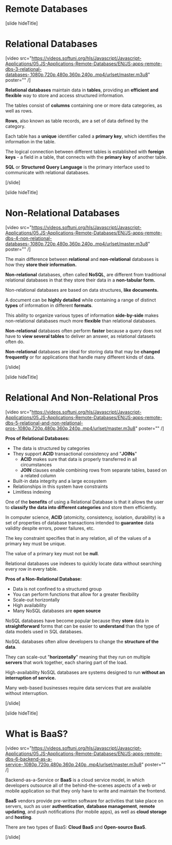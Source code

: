 # Remote Databases

[slide hideTitle]

# Relational Databases

[video src="https://videos.softuni.org/hls/Javascript/Javascript-Applications/05.JS-Applications-Remote-Databases/EN/JS-apps-remote-dbs-3-relational-databases-,1080p,720p,480p,360p,240p,.mp4/urlset/master.m3u8" poster="" /]

**Relational databases** maintain data in **tables**, providing an **efficient and flexible** way to store and access structured information. 

The tables consist of **columns** containing one or more data categories, as well as rows.

**Rows**, also known as table records, are a set of data defined by the category.

Each table has a **unique** identifier called a **primary key**, which identifies the information in the table.

The logical connection between different tables is established with **foreign keys** - a field in a table, that connects with the **primary key** of another table.

**SQL** or **Structured Query Language** is the primary interface used to communicate with relational databases.

[/slide]

[slide hideTitle]

# Non-Relational Databases

[video src="https://videos.softuni.org/hls/Javascript/Javascript-Applications/05.JS-Applications-Remote-Databases/EN/JS-apps-remote-dbs-4-non-relational-databases-,1080p,720p,480p,360p,240p,.mp4/urlset/master.m3u8" poster="" /]

The main difference between **relational** and **non-relational** databases is how they **store their information.**

**Non-relational** databases, often called **NoSQL**, are different from traditional relational databases in that they store their data in a **non-tabular form.** 

Non-relational databases are based on data structures, **like documents.** 

A document can be **highly detailed** while containing a range of distinct **types** of information in different **formats**. 

This ability to organize various types of information **side-by-side** makes non-relational databases much more **flexible** than relational databases.

**Non-relational** databases often perform **faster** because a query does not have to **view several tables** to deliver an answer, as relational datasets often do. 

**Non-relational** databases are ideal for storing data that may be **changed frequently** or for applications that handle many different kinds of data.

[/slide]

[slide hideTitle]

# Relational And Non-Relational Pros

[video src="https://videos.softuni.org/hls/Javascript/Javascript-Applications/05.JS-Applications-Remote-Databases/EN/JS-apps-remote-dbs-5-relational-and-non-relational-pros-,1080p,720p,480p,360p,240p,.mp4/urlset/master.m3u8" poster="" /]

**Pros of Relational Databases:**
- The data is structured by categories
- They support **ACID** transactional consistency and "**JOINs**"
  * **ACID** makes sure that data is properly transferred in all circumstances
  * **JOIN** clauses enable combining rows from separate tables, based on a related column
- Built-in data integrity and a large ecosystem
- Relationships in this system have constraints
- Limitless indexing

One of the **benefits** of using a Relational Database is that it allows the user to **classify the data into different categories** and store them efficiently. 

In computer science, **ACID** (atomicity, consistency, isolation, durability) is a set of properties of database transactions intended to **guarantee** data validity despite errors, power failures, etc.

The key constraint specifies that in any relation, all of the values of a primary key must be unique.

The value of a primary key must not be **null**.

Relational databases use indexes to quickly locate data without searching every row in every table.

**Pros of a Non-Relational Database:**
- Data is not confined to a structured group
- You can perform functions that allow for a greater flexibility
- Scale-out horizontally
- High availability
- Many NoSQL databases are **open source**

NoSQL databases have become popular because they **store** data in **straightforward** forms that can be easier to **understand** than the type of data models used in SQL databases.

NoSQL databases often allow developers to change the **structure of the data**.

They can scale-out "**horizontally**" meaning that they run on multiple **servers** that work together, each sharing part of the load.

High-availability NoSQL databases are systems designed to run **without an interruption of service.**

Many web-based businesses require data services that are available without interruption.

[/slide]

[slide hideTitle]

# What is BaaS?

[video src="https://videos.softuni.org/hls/Javascript/Javascript-Applications/05.JS-Applications-Remote-Databases/EN/JS-apps-remote-dbs-6-backend-as-a-service-,1080p,720p,480p,360p,240p,.mp4/urlset/master.m3u8" poster="" /]

Backend-as-a-Service or **BaaS** is a cloud service model, in which developers outsource all of the behind-the-scenes aspects of a web or mobile application so that they only have to write and maintain the frontend. 

**BaaS** vendors provide pre-written software for activities that take place on servers, such as user **authentication**, **database management**, **remote updating**, and push notifications (for mobile apps), as well as **cloud storage** and **hosting**.

There are two types of BaaS: **Cloud BaaS** and **Open-source BaaS**.



[/slide]
